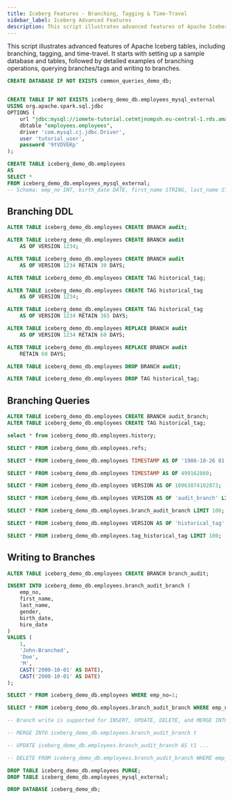 ```yaml
---
title: Iceberg Features - Branching, Tagging & Time-Travel
sidebar_label: Iceberg Advanced Features
description: This script illustrates advanced features of Apache Iceberg tables, including branching, tagging, and time-travel. It starts with setting up a sample database and tables, followed by detailed examples of branching operations, querying branches/tags and writing to branches.
---
```


This script illustrates advanced features of Apache Iceberg tables, including branching, tagging, and time-travel. It starts with setting up a sample database and tables, followed by detailed examples of branching operations, querying branches/tags and writing to branches.

```sql jsx  title="Let's create a database and some sample tables for the queries"
CREATE DATABASE IF NOT EXISTS common_queries_demo_db;


CREATE TABLE IF NOT EXISTS iceberg_demo_db.employees_mysql_external
USING org.apache.spark.sql.jdbc
OPTIONS (
    url "jdbc:mysql://iomete-tutorial.cetmtjnompsh.eu-central-1.rds.amazonaws.com:3306/employees",
    dbtable "employees.employees",
    driver 'com.mysql.cj.jdbc.Driver',
    user 'tutorial_user',
    password '9tVDVEKp'
);

CREATE TABLE iceberg_demo_db.employees
AS
SELECT *
FROM iceberg_demo_db.employees_mysql_external;
-- Schema: emp_no INT, birth_date DATE, first_name STRING, last_name STRING, gender STRING, hire_date DATE
```

## Branching DDL

```sql jsx  title="CREATE audit branch at the latest snapshot with default retention"
ALTER TABLE iceberg_demo_db.employees CREATE BRANCH audit;
```

```sql jsx  title="CREATE audit branch at snapshot 1234 with default retention."
ALTER TABLE iceberg_demo_db.employees CREATE BRANCH audit
    AS OF VERSION 1234;
```

```sql jsx  title="CREATE audit branch at snapshot 1234, retain audit branch for 30 days"
ALTER TABLE iceberg_demo_db.employees CREATE BRANCH audit
    AS OF VERSION 1234 RETAIN 30 DAYS;
```

```sql jsx  title="CREATE historical-tag at the latest snapshot with default retention"
ALTER TABLE iceberg_demo_db.employees CREATE TAG historical_tag;
```

```sql jsx  title="CREATE historical-tag at snapshot 1234 with default retention"
ALTER TABLE iceberg_demo_db.employees CREATE TAG historical_tag
    AS OF VERSION 1234;
```

```sql jsx  title="CREATE historical_tag at snapshot 1234, retain historical_tag for 365 days"
ALTER TABLE iceberg_demo_db.employees CREATE TAG historical_tag
    AS OF VERSION 1234 RETAIN 365 DAYS;
```

```sql jsx  title="Replace branch audit's version to 1234 and retention to 60 days"
ALTER TABLE iceberg_demo_db.employees REPLACE BRANCH audit
    AS OF VERSION 1234 RETAIN 60 DAYS;
```

```sql jsx  title="Replace branch audit's version to the latest and retention to 60 days"
ALTER TABLE iceberg_demo_db.employees REPLACE BRANCH audit
    RETAIN 60 DAYS;
```

```sql jsx  title="Drop branch audit"
ALTER TABLE iceberg_demo_db.employees DROP BRANCH audit;
```

```sql jsx  title="Drop tag historical_tag"
ALTER TABLE iceberg_demo_db.employees DROP TAG historical_tag;
```

## Branching Queries

```sql jsx  title="Prepare branch and tag for the queries"
ALTER TABLE iceberg_demo_db.employees CREATE BRANCH audit_branch;
ALTER TABLE iceberg_demo_db.employees CREATE TAG historical_tag;
```

```sql jsx  title="Query the snapshots, their timestamps, and their IDs"
select * from iceberg_demo_db.employees.history;
```

```sql jsx  title="Query branches and tags"
SELECT * FROM iceberg_demo_db.employees.refs;
```

```sql jsx  title="Time travel to October 26, 1986 at 01:21:00"
SELECT * FROM iceberg_demo_db.employees TIMESTAMP AS OF '1986-10-26 01:21:00';
```

```sql jsx  title=Timestamps can also be supplied as a Unix timestamp, in seconds"
SELECT * FROM iceberg_demo_db.employees TIMESTAMP AS OF 499162860;
```

```sql jsx  title="Time travel to snapshot with id 10963874102873L"
SELECT * FROM iceberg_demo_db.employees VERSION AS OF 10963874102873;
```

```sql jsx  title="Time travel to the head snapshot of audit_branch"
SELECT * FROM iceberg_demo_db.employees VERSION AS OF 'audit_branch' LIMIT 100;
```

```sql jsx  title="You can use this syntax as well: <db_name>.<table_name>.branch_<branch_name>"
SELECT * FROM iceberg_demo_db.employees.branch_audit_branch LIMIT 100;
```

```sql jsx  title="Time travel to the snapshot referenced by the tag historical_tag"
SELECT * FROM iceberg_demo_db.employees VERSION AS OF 'historical_tag' LIMIT 100;
```

```sql jsx  title="You can use this syntax as well: <db_name>.<table_name>.tag_<tag_name>"
SELECT * FROM iceberg_demo_db.employees.tag_historical_tag LIMIT 100;
```

## Writing to Branches

```sql
ALTER TABLE iceberg_demo_db.employees CREATE BRANCH branch_audit;
```

```sql jsx  title="INSERT into {audit_branch}. The main branch stays unchanged"
INSERT INTO iceberg_demo_db.employees.branch_audit_branch (
    emp_no,
    first_name,
    last_name,
    gender,
    birth_date,
    hire_date
)
VALUES (
    1,
    'John-Branched',
    'Doe',
    'M',
    CAST('2000-10-01' AS DATE),
    CAST('2000-10-01' AS DATE)
);
```

```sql jsx  title="Main branch doesn't return any row for emp_no=1"
SELECT * FROM iceberg_demo_db.employees WHERE emp_no=1;
```

```sql jsx  title="Branch branch_audit returns the inserted row for emp_no=1"
SELECT * FROM iceberg_demo_db.employees.branch_audit_branch WHERE emp_no=1;

-- Branch write is supported for INSERT, UPDATE, DELETE, and MERGE INTO.

-- MERGE INTO iceberg_demo_db.employees.branch_audit_branch t

-- UPDATE iceberg_demo_db.employees.branch_audit_branch AS t1 ...

-- DELETE FROM iceberg_demo_db.employees.branch_audit_branch WHERE emp_no = 2;

```

```sql jsx  title="Clean up"
DROP TABLE iceberg_demo_db.employees PURGE;
DROP TABLE iceberg_demo_db.employees_mysql_external;

DROP DATABASE iceberg_demo_db;
```
